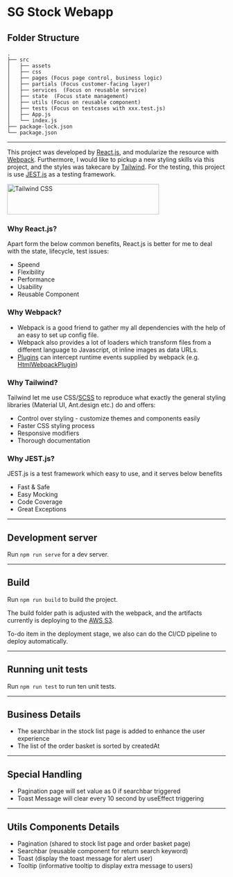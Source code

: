 # SG Stock Webapp

## Folder Structure

```
.
├── src
│   ├── assets 
│   ├── css
│   ├── pages (Focus page control, business logic)
│   ├── partials (Focus customer-facing layer)
│   ├── services  (Focus on reusable service)
│   ├── state  (Focus state management)
│   ├── utils (Focus on reusable component)
│   ├── tests (Focus on testcases with xxx.test.js)
│   ├── App.js
│   └── index.js
├── package-lock.json
└── package.json
```

---
This project was developed by [React.js](https://reactjs.org/), and modularize the resource with [Webpack](https://webpack.js.org). Furthermore, I would like to pickup a new styling skills via this project, and the styles was takecare by [Tailwind](https://tailwindcss.com/). For the testing, this project is use [JEST.js](https://jestjs.io/) as a testing framework.

<p>
  <a href="https://tailwindcss.com/#gh-light-mode-only" target="_blank">
    <img src="https://raw.githubusercontent.com/tailwindlabs/tailwindcss/db475be6ddf087ff96cc326e891ac125d4f9e4e8/.github/logo-light.svg" alt="Tailwind CSS" width="350" height="70">
  </a>
</p>

### Why React.js?

Apart form the below common benefits, React.js is better for me to deal with the state, lifecycle, test issues:
- Speend
- Flexibility
- Performance
- Usability
- Reusable Component

### Why Webpack?

- Webpack is a good friend to gather my all dependencies with the help of an easy to set up config file. 
- Webpack also provides a lot of loaders which transform files from a different language to Javascript, ot inline images as data URLs. 
- [Plugins](https://webpack.js.org/plugins/) can intercept runtime events supplied by webpack (e.g. [HtmlWebpackPlugin](https://webpack.js.org/plugins/html-webpack-plugin/))

### Why Tailwind?

Tailwind let me use CSS/[SCSS](https://sass-lang.com/) to reproduce what exactly the general styling libraries (Material UI, Ant.design etc.) do and offers: 
- Control over styling - customize themes and components easily
- Faster CSS styling process
- Responsive modifiers
- Thorough documentation

### Why JEST.js?

JEST.js is a test framework which easy to use, and it serves below benefits
 - Fast & Safe
 - Easy Mocking
 - Code Coverage
 - Great Exceptions

---

## Development server

Run `npm run serve` for a dev server.

---
## Build

Run `npm run build` to build the project.

The build folder path is adjusted with the webpack, and the artifacts currently is deploying to the [AWS S3](https://aws.amazon.com/s3/). 

To-do item in the deployment stage, we also can do the CI/CD pipeline to deploy automatically.

---
## Running unit tests

Run `npm run test` to run ten unit tests.

---

## Business Details

- The searchbar in the stock list page is added to enhance the user experience
- The list of the order basket is sorted by createdAt
---


## Special Handling


- Pagination page will set value as 0 if searchbar triggered
- Toast Message will clear every 10 second by useEffect triggering

---

## Utils Components Details 

 - Pagination (shared to stock list page and order basket page)
 - Searchbar (reusable component for return search keyword)
 - Toast (display the toast message for alert user)
 - Tooltip (informative tooltip to display extra message to users)